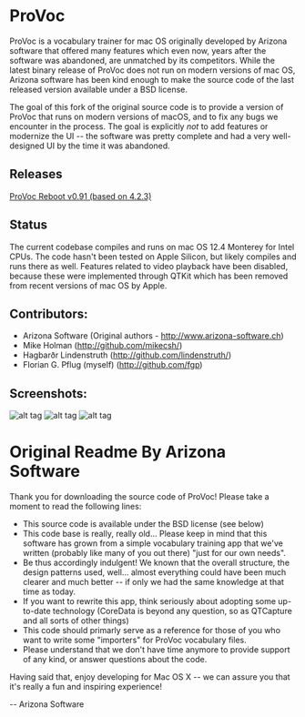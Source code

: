 ProVoc
============

ProVoc is a vocabulary trainer for mac OS originally developed by Arizona
software that offered many features which even now, years after the software
was abandoned, are unmatched by its competitors. While the latest binary release
of ProVoc does not run on modern versions of mac OS, Arizona software has
been kind enough to make the source code of the last released version
available under a BSD license.

The goal of this fork of the original source code is to provide a version of
ProVoc that runs on modern versions of macOS, and to fix any bugs we
encounter in the process.  The goal is explicitly *not* to add features or
modernize the UI -- the software was pretty complete and had a very
well-designed UI by the time it was abandoned.

## Releases

[ProVoc Reboot v0.91 (based on 4.2.3)](https://github.com/fgp/ProVoc/releases/tag/v0.91-4.2.3reboot)

## Status

The current codebase compiles and runs on mac OS 12.4 Monterey for Intel
CPUs. The code hasn't been tested on Apple Silicon, but likely compiles and
runs there as well. Features related to video playback have been disabled,
because these were implemented through QTKit which has been removed from
recent versions of mac OS by Apple. 

## Contributors:

* Arizona Software (Original authors - http://www.arizona-software.ch)
* Mike Holman (http://github.com/mikecsh/)
* Hagbarðr Lindenstruth  (http://github.com/lindenstruth/)
* Florian G. Pflug (myself) (http://github.com/fgp)

## Screenshots:

![alt tag](https://raw.github.com/fgp/provoc/master/Screenshots/1.png)
![alt tag](https://raw.github.com/fgp/provoc/master/Screenshots/2.png)
![alt tag](https://raw.github.com/fgp/provoc/master/Screenshots/3.png)

Original Readme By Arizona Software
===========

Thank you for downloading the source code of ProVoc! Please take a moment
to read the following lines:

- This source code is available under the BSD license (see below)
- This code base is really, really old... Please keep in mind that this
    software has grown from a simple vocabulary training app that we've
    written (probably like many of you out there) "just for our own needs".
- Be thus accordingly indulgent! We known that the overall structure,
    the design patterns used, well... almost everything could have been
    much clearer and much better -- if only we had the same knowledge
    at that time as today.
- If you want to rewrite this app, think seriously about adopting some
    up-to-date technology (CoreData is beyond any question, so as
    QTCapture and all sorts of other things)
- This code should primarly serve as a reference for those of you
    who want to write some "importers" for ProVoc vocabulary files.
- Please understand that we don't have time anymore to provide support
    of any kind, or answer questions about the code.

Having said that, enjoy developing for Mac OS X -- we can assure you that
it's really a fun and inspiring experience!

-- Arizona Software
